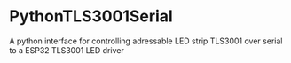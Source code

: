 # PythonTLS3001Serial
A python interface for controlling adressable LED strip TLS3001 over serial to a  ESP32 TLS3001 LED driver
